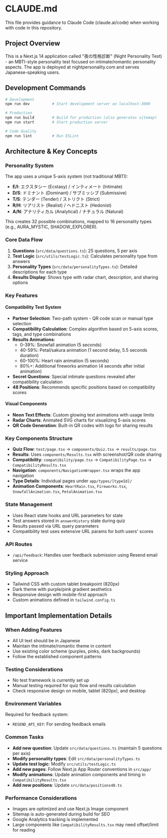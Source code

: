 # CLAUDE.md

This file provides guidance to Claude Code (claude.ai/code) when working with code in this repository.

## Project Overview
This is a Next.js 14 application called "夜の性格診断" (Night Personality Test) - an MBTI-style personality test focused on intimate/romantic personality aspects. The app is deployed at nightpersonality.com and serves Japanese-speaking users.

## Development Commands
```bash
# Development
npm run dev          # Start development server on localhost:3000

# Production
npm run build        # Build for production (also generates sitemap)
npm run start        # Start production server

# Code Quality
npm run lint         # Run ESLint
```

## Architecture & Key Concepts

### Personality System
The app uses a unique 5-axis system (not traditional MBTI):
- **E/I**: エクスタシー (Ecstasy) / インティメート (Intimate)
- **D/S**: ドミナント (Dominant) / サブミッシブ (Submissive)
- **T/S**: テンダー (Tender) / ストリクト (Strict)
- **R/H**: リアリスト (Realist) / ヘドニスト (Hedonist)
- **A/N**: アナリティカル (Analytical) / ナチュラル (Natural)

This creates 32 possible combinations, mapped to 16 personality types (e.g., AURA_MYSTIC, SHADOW_EXPLORER).

### Core Data Flow
1. **Questions** (`src/data/questions.ts`): 25 questions, 5 per axis
2. **Test Logic** (`src/utils/testLogic.ts`): Calculates personality type from answers
3. **Personality Types** (`src/data/personalityTypes.ts`): Detailed descriptions for each type
4. **Results Display**: Shows type with radar chart, description, and sharing options

### Key Features

#### Compatibility Test System
- **Partner Selection**: Two-path system - QR code scan or manual type selection
- **Compatibility Calculation**: Complex algorithm based on 5-axis scores, tags, and type combinations
- **Results Animations**: 
  - 0-39%: Snowfall animation (5 seconds)
  - 40-59%: Petal/sakura animation (1 second delay, 5.5 seconds duration)
  - 60-100%: Heart rain animation (5 seconds)
  - 80%+: Additional fireworks animation (4 seconds after initial animation)
- **Secret Questions**: Special intimate questions revealed after compatibility calculation
- **48 Positions**: Recommends specific positions based on compatibility scores

#### Visual Components
- **Neon Text Effects**: Custom glowing text animations with usage limits
- **Radar Charts**: Animated SVG charts for visualizing 5-axis scores
- **QR Code Generation**: Built-in QR codes with logo for sharing results

### Key Components Structure
- **Quiz Flow**: `test/page.tsx` → `components/Quiz.tsx` → `results/page.tsx`
- **Results**: Uses `components/Results.tsx` with screenshot/QR code sharing
- **Compatibility**: `compatibility/page.tsx` → `CompatibilityPage.tsx` → `CompatibilityResults.tsx`
- **Navigation**: `components/NavigationWrapper.tsx` wraps the app navigation
- **Type Details**: Individual pages under `app/types/[typeId]/`
- **Animation Components**: `HeartRain.tsx`, `Fireworks.tsx`, `SnowfallAnimation.tsx`, `PetalAnimation.tsx`

### State Management
- Uses React state hooks and URL parameters for state
- Test answers stored in `answerHistory` state during quiz
- Results passed via URL query parameters
- Compatibility test uses extensive URL params for both users' scores

### API Routes
- `/api/feedback`: Handles user feedback submission using Resend email service

### Styling Approach
- Tailwind CSS with custom tablet breakpoint (820px)
- Dark theme with purple/pink gradient aesthetics
- Responsive design with mobile-first approach
- Custom animations defined in `tailwind.config.ts`

## Important Implementation Details

### When Adding Features
- All UI text should be in Japanese
- Maintain the intimate/romantic theme in content
- Use existing color scheme (purples, pinks, dark backgrounds)
- Follow the established component patterns

### Testing Considerations
- No test framework is currently set up
- Manual testing required for quiz flow and results calculation
- Check responsive design on mobile, tablet (820px), and desktop

### Environment Variables
Required for feedback system:
- `RESEND_API_KEY`: For sending feedback emails

### Common Tasks
- **Add new question**: Update `src/data/questions.ts` (maintain 5 questions per axis)
- **Modify personality types**: Edit `src/data/personalityTypes.ts`
- **Update test logic**: Modify `src/utils/testLogic.ts`
- **Add new pages**: Follow Next.js App Router conventions in `src/app/`
- **Modify animations**: Update animation components and timing in `CompatibilityResults.tsx`
- **Add new positions**: Update `src/data/positions48.ts`

### Performance Considerations
- Images are optimized and use Next.js Image component
- Sitemap is auto-generated during build for SEO
- Google Analytics tracking is implemented
- Large components like `CompatibilityResults.tsx` may need offset/limit for reading